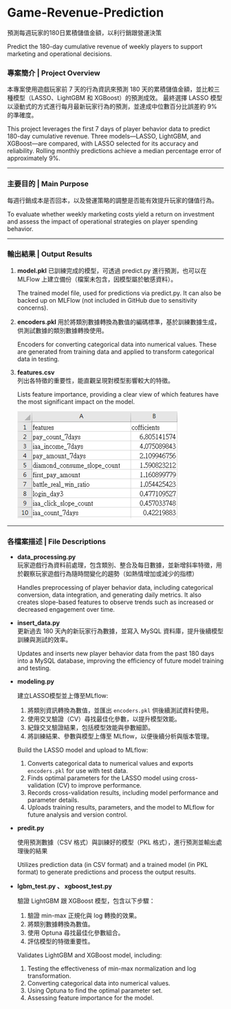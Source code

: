 # Game-Revenue-Prediction
預測每週玩家的180日累積儲值金額，以利行銷跟營運決策

Predict the 180-day cumulative revenue of weekly players to support marketing and operational decisions.

### 專案簡介 | Project Overview
本專案使用遊戲玩家前 7 天的行為資訊來預測 180 天的累積儲值金額，並比較三種模型（LASSO、LightGBM 和 XGBoost）的預測成效。
最終選擇 LASSO 模型以滾動式的方式進行每月最新玩家行為的預測，並達成中位數百分比誤差約 9% 的準確度。

This project leverages the first 7 days of player behavior data to predict 180-day cumulative revenue. Three models—LASSO, LightGBM, and XGBoost—are compared, with LASSO selected for its accuracy and reliability. 
Rolling monthly predictions achieve a median percentage error of approximately 9%.

---

### 主要目的 | Main Purpose
每週行銷成本是否回本，以及營運策略的調整是否能有效提升玩家的儲值行為。

To evaluate whether weekly marketing costs yield a return on investment and assess the impact of operational strategies on player spending behavior.

---

### 輸出結果 | Output Results
1. **model.pkl**
   已訓練完成的模型，可透過 predict.py 進行預測，也可以在 MLFlow 上建立備份（檔案未包含，因模型屬於敏感資料）。

   The trained model file, used for predictions via predict.py. It can also be backed up on MLFlow (not included in GitHub due to sensitivity concerns).
3. **encoders.pkl**
   用於將類別數據轉換為數值的編碼標準，基於訓練數據生成，供測試數據的類別數據轉換使用。

   Encoders for converting categorical data into numerical values. These are generated from training data and applied to transform categorical data in testing.
5. **features.csv**  
   列出各特徵的重要性，能直觀呈現對模型影響較大的特徵。

   Lists feature importance, providing a clear view of which features have the most significant impact on the model.

   ![features](images/features.png)

---

### 各檔案描述 | File Descriptions
- **data_processing.py**  
  玩家遊戲行為資料前處理，包含類別、整合及每日數據，並新增斜率特徵，用於觀察玩家遊戲行為隨時間變化的趨勢（如熱情增加或減少的指標）

  Handles preprocessing of player behavior data, including categorical conversion, data integration, and generating daily metrics.
  It also creates slope-based features to observe trends such as increased or decreased engagement over time.
- **insert_data.py**  
  更新過去 180 天內的新玩家行為數據，並寫入 MySQL 資料庫，提升後續模型訓練與測試的效率。

  Updates and inserts new player behavior data from the past 180 days into a MySQL database, improving the efficiency of future model training and testing.

- **modeling.py**
  
  建立LASSO模型並上傳至MLflow:
  1. 將類別資訊轉換為數值，並匯出 `encoders.pkl` 供後續測試資料使用。
  2. 使用交叉驗證（CV）尋找最佳化參數，以提升模型效能。
  3. 紀錄交叉驗證結果，包括模型效能與參數細節。
  4. 將訓練結果、參數與模型上傳至 MLflow，以便後續分析與版本管理。
  
  Build the LASSO model and upload to MLflow:
  1. Converts categorical data to numerical values and exports `encoders.pkl` for use with test data.
  2. Finds optimal parameters for the LASSO model using cross-validation (CV) to improve performance.
  3. Records cross-validation results, including model performance and parameter details.
  4. Uploads training results, parameters, and the model to MLflow for future analysis and version control.

- **predit.py**
  
  使用預測數據（CSV 格式）與訓練好的模型（PKL 格式），進行預測並輸出處理後的結果
  
  Utilizes prediction data (in CSV format) and a trained model (in PKL format) to generate predictions and process the output results.
- **lgbm_test.py 、 xgboost_test.py**

  驗證 LightGBM 跟 XGBoost 模型，包含以下步驟：
  1. 驗證 min-max 正規化與 log 轉換的效果。
  2. 將類別數據轉換為數值。
  3. 使用 Optuna 尋找最佳化參數組合。
  4. 評估模型的特徵重要性。
  
  Validates LightGBM and XGBoost model, including:
   1. Testing the effectiveness of min-max normalization and log transformation.
   2. Converting categorical data into numerical values.
   3. Using Optuna to find the optimal parameter set.
   4. Assessing feature importance for the model.
